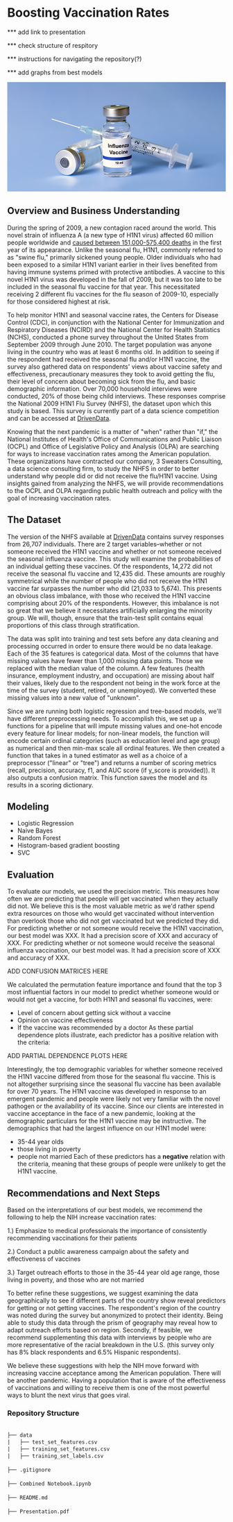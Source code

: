 # Boosting Vaccination Rates

*** add link to presentation

*** check structure of respitory

*** instructions for navigating the repository(?)

*** add graphs from best models

![flu vaccine bottle](2018FLUVaccine.jpeg)

## Overview and Business Understanding
During the spring of 2009, a new contagion raced around the world. This novel strain of influenza A (a new type of H1N1 virus) affected 60 million people worldwide and [caused between 151,000-575,400 deaths](https://www.cdc.gov/flu/pandemic-resources/2009-h1n1-pandemic.html) in the first year of its appearance. Unlike the seasonal flu, H1N1, commonly referred to as "swine flu," primarily sickened young people. Older individuals who had been exposed to a similar H1N1 variant earlier in their lives benefited from having immune systems primed with protective antibodies. A vaccine to this novel H1N1 virus was developed in the fall of 2009, but it was too late to be included in the seasonal flu vaccine for that year. This necessitated receiving 2 different flu vaccines for the flu season of 2009-10, especially for those considered highest at risk.

To help monitor H1N1 and seasonal vaccine rates, the Centers for Disease Control (CDC), in conjunction with the National Center for Immunization and Respiratory Diseases (NCIRD) and the National Center for Health Statistics (NCHS), conducted a phone survey throughout the United States from September 2009 through June 2010. The target population was anyone living in the country who was at least 6 months old. In addition to seeing if the respondent had received the seasonal flu and/or H1N1 vaccine, the survey also gathered data on respondents' views about vaccine safety and effectiveness, precautionary measures they took to avoid getting the flu, their level of concern about becoming sick from the flu, and basic demographic information. Over 70,000 household interviews were conducted, 20% of those being child interviews. These responses comprise the National 2009 H1N1 Flu Survey (NHFS), the dataset upon which this study is based. This survey is currently part of a data science competition and can be accessed at [DrivenData](https://www.drivendata.org/competitions/66/flu-shot-learning/page/210/).

Knowing that the next pandemic is a matter of "when" rather than "if," the National Institutes of Health's Office of Communications and Public Liaison (OCPL) and Office of Legislative Policy and Analysis (OLPA) are searching for ways to increase vaccination rates among the American population. These organizations have contracted our company, 3 Sweaters Consulting, a data science consulting firm, to study the NHFS in order to better understand why people did or did not receive the flu/H1N1 vaccine. Using insights gained from analyzing the NHFS, we will provide recommendations to the OCPL and OLPA regarding public health outreach and policy with the goal of increasing vaccination rates.

## The Dataset
The version of the NHFS available at [DrivenData](https://www.drivendata.org/competitions/66/flu-shot-learning/page/210/) contains survey responses from 26,707 individuals. There are 2 target variables–whether or not someone received the H1N1 vaccine and whether or not someone received the seasonal influenza vaccine. This study will examine the probabilities of an individual getting these vaccines. Of the respondents, 14,272 did not receive the seasonal flu vaccine and 12,435 did. These amounts are roughly symmetrical while the number of people who did not receive the H1N1 vaccine far surpasses the number who did (21,033 to 5,674). This presents an obvious class imbalance, with those who received the H1N1 vaccine comprising about 20% of the respondents. However, this imbalance is not so great that we believe it necessitates artificially enlarging the minority group. We will, though, ensure that the train-test split contains equal proportions of this class through stratification.

The data was split into training and test sets before any data cleaning and processing occurred in order to ensure there would be no data leakage. Each of the 35 features is categorical data. Most of the columns that have missing values have fewer than 1,000 missing data points. Those we replaced with the median value of the column. A few features (health insurance, employment industry, and occupation) are missing about half their values, likely due to the respondent not being in the work force at the time of the survey (student, retired, or unemployed). We converted these missing values into a new value of "unknown".

Since we are running both logistic regression and tree-based models, we'll have different preprocessing needs. To accomplish this, we set up a functions for a pipeline that will impute missing values and one-hot encode every feature for linear models; for non-linear models, the function will encode certain ordinal categories (such as education level and age group) as numerical and then min-max scale all ordinal features. We then created a function that takes in a tuned estimator as well as a choice of a preprocessor ("linear" or "tree") and returns a number of scoring metrics (recall, precision, accuracy, f1, and AUC score (if y_score is provided)). It also outputs a confusion matrix. This function saves the model and its results in a scoring dictionary.

## Modeling
- Logistic Regression
- Naive Bayes
- Random Forest
- Histogram-based gradient boosting
- SVC

## Evaluation

To evaluate our models, we used the precision metric. This measures how often we are predicting that people will get vaccinated when they actually did not. We believe this is the most valuable metric as we'd rather spend extra resources on those who would get vaccinated without intervention than overlook those who did not get vaccinated but we predicted they did. For predicting whether or not someone would receive the H1N1 vaccination, our best model was XXX. It had a precision score of XXX and accuracy of XXX. For predicting whether or not someone would receive the seasonal influenza vaccination, our best model was. It had a precision score of XXX and accuracy of XXX.

ADD CONFUSION MATRICES HERE

We calculated the permutation feature importance and found that the top 3 most influential factors in our model to predict whether someone would or would not get a vaccine, for both H1N1 and seasonal flu vaccines, were:
- Level of concern about getting sick without a vaccine
- Opinion on vaccine effectiveness
- If the vaccine was recommended by a doctor
As these partial dependence plots illustrate, each predictor has a positive relation with the criteria:

ADD PARTIAL DEPENDENCE PLOTS HERE

Interestingly, the top demographic variables for whether someone received the H1N1 vaccine differed from those for the seasonal flu vaccine. This is not altogether surprising since the seasonal flu vaccine has been available for over 70 years. The H1N1 vaccine was developed in response to an emergent pandemic and people were likely not very familiar with the novel pathogen or the availability of its vaccine. Since our clients are interested in vaccine acceptance in the face of a new pandemic, looking at the demographic particulars for the H1N1 vaccine may be instructive. The demographics that had the largest influence on our H1N1 model were:
- 35-44 year olds
- those living in poverty
- people not married
Each of these predictors has a **negative** relation with the criteria, meaning that these groups of people were unlikely to get the H1N1 vaccine.

## Recommendations and Next Steps
Based on the interpretations of our best models, we recommend the following to help the NIH increase vaccination rates:

1.) Emphasize to medical professionals the importance of consistently recommending vaccinations for their patients

2.) Conduct a public awareness campaign about the safety and effectiveness of vaccines

3.) Target outreach efforts to those in the 35-44 year old age range, those living in poverty, and those who are not married

To better refine these suggestions, we suggest examining the data geographically to see if different parts of the country show reveal predictors for getting or not getting vaccines. The respondent's region of the country was noted during the survey but anonymized to protect their identity. Being able to study this data through the prism of geography may reveal how to adapt outreach efforts based on region. Secondly, if feasible, we recommend supplementing this data with interviews by people who are more representative of the racial breakdown in the U.S. (this survey only has 8% black respondents and 6.5% Hispanic respondents). 

We believe these suggestions with help the NIH move forward with increasing vaccine acceptance among the American population. There will be another pandemic. Having a population that is aware of the effectiveness of vaccinations and willing to receive them is one of the most powerful ways to blunt the next virus that goes viral.


### Repository Structure
```

├── data
|   ├── test_set_features.csv
|   ├── training_set_features.csv
|   ├── training_set_labels.csv

├── .gitignore

├── Combined Notebook.ipynb

├── README.md

├── Presentation.pdf
